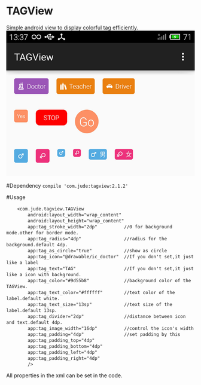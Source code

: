 # TAGView 
Simple android view to display colorful tag efficiently.
![image](image.png)

#Dependency
`compile 'com.jude:tagview:2.1.2'`

#Usage

        <com.jude.tagview.TAGView
            android:layout_width="wrap_content"
            android:layout_height="wrap_content"
            app:tag_stroke_width="2dp"          //0 for background mode.other for border mode.
            app:tag_radius="4dp"                //radius for the background.default 4dp.
            app:tag_as_circle="true"            //show as circle
            app:tag_icon="@drawable/ic_doctor"  //If you don't set,it just like a label
            app:tag_text="TAG"                  //If you don't set,it just like a icon with background.
            app:tag_color="#9d55b8"             //background color of the TAGView.
            app:tag_text_color="#ffffff"        //text color of the label.default white.
            app:tag_text_size="13sp"            //text size of the label.default 13sp.
            app:tag_divider="2dp"               //distance between icon and text.default 4dp.
            app:tag_image_width="16dp"          //control the icon's width
            app:tag_padding="4dp"               //set padding by this
            app:tag_padding_top="4dp"
            app:tag_padding_bottom="4dp"
            app:tag_padding_left="4dp"
            app:tag_padding_right="4dp"
            />

All properties in the xml can be set in the code.


